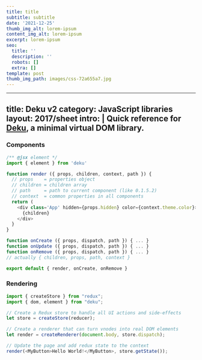 ```yaml
---
title: title
subtitle: subtitle
date: '2021-12-25'
thumb_img_alt: lorem-ipsum
content_img_alt: lorem-ipsum
excerpt: lorem-ipsum
seo:
  title: ''
  description: ''
  robots: []
  extra: []
template: post
thumb_img_path: images/css-72a655a7.jpg
---
```

---
title: Deku v2
category: JavaScript libraries
layout: 2017/sheet
intro: |
  Quick reference for [Deku](https://www.npmjs.com/package/deku), a minimal virtual DOM library.
---

### Components

```js
/** @jsx element */
import { element } from 'deku'

function render ({ props, children, context, path }) {
  // props    = properties object
  // children = children array
  // path     = path to current component (like 0.1.5.2)
  // context  = common properties in all components
  return (
    <div class='App' hidden={props.hidden} color={context.theme.color}>
      {children}
    </div>
  }
}

function onCreate ({ props, dispatch, path }) { ... }
function onUpdate ({ props, dispatch, path }) { ... }
function onRemove ({ props, dispatch, path }) { ... }
// actually { children, props, path, context }

export default { render, onCreate, onRemove }
```

### Rendering

```js
import { createStore } from "redux";
import { dom, element } from "deku";

// Create a Redux store to handle all UI actions and side-effects
let store = createStore(reducer);

// Create a renderer that can turn vnodes into real DOM elements
let render = createRenderer(document.body, store.dispatch);

// Update the page and add redux state to the context
render(<MyButton>Hello World!</MyButton>, store.getState());
```
